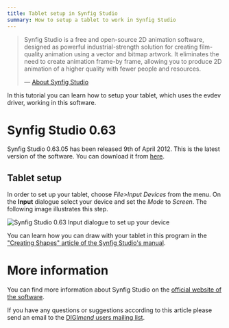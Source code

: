 ```yaml
---
title: Tablet setup in Synfig Studio
summary: How to setup a tablet to work in Synfig Studio
---
```

> Synfig Studio is a free and open-source 2D animation software, designed
> as powerful industrial-strength solution for creating film-quality
> animation using a vector and bitmap artwork. It eliminates the need to
> create animation frame-by frame, allowing you to produce 2D animation of
> a higher quality with fewer people and resources.
>
> — [About Synfig Studio](http://www.synfig.org/)

In this tutorial you can learn how to setup your tablet, which uses the
evdev driver, working in this software.

Synfig Studio 0.63
==================

Synfig Studio 0.63.05 has been released 9th of April 2012. This is the
latest version of the software. You can download it from
[here](http://www.synfig.org/cms/en/download/stable).

Tablet setup
------------

In order to set up your tablet, choose *File\>Input Devices* from the
menu. On the **Input** dialogue select your device and set the *Mode* to
*Screen*. The following image illustrates this step.

![Synfig Studio 0.63 Input dialogue to set up your
device](devicesetup.png "Synfig Studio 0.63 Input dialogue to set up your device")

You can learn how you can draw with your tablet in this program in the
["Creating Shapes" article of the Synfig Studio's
manual](http://wiki.synfig.org/wiki/Doc:Creating_Shapes#Using_tablet_to_draw_shapes).

More information
================

You can find more information about Synfig Studio on the [official
website of the software](http://www.synfig.org).

If you have any questions or suggestions according to this article
please send an email to the [DIGI*mend* users mailing
list](mailto:digimend-users@lists.sourceforge.net).
